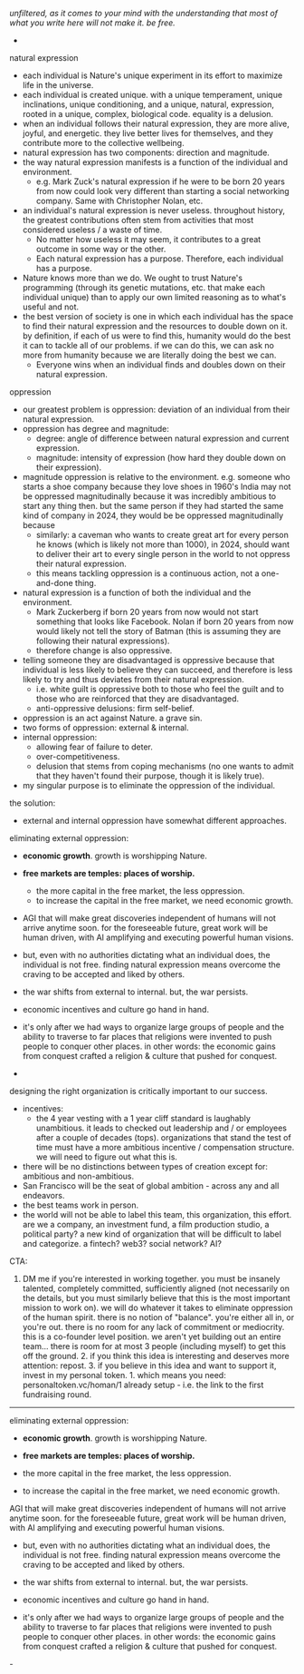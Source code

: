 *unfiltered, as it comes to your mind with the understanding that most of what you write here will not make it. be free.*

- 

natural expression
- each individual is Nature's unique experiment in its effort to maximize life in the universe.
- each individual is created unique. with a unique temperament, unique inclinations, unique conditioning, and a unique, natural, expression, rooted in a unique, complex, biological code. equality is a delusion.
- when an individual follows their natural expression, they are more alive, joyful, and energetic. they live better lives for themselves, and they contribute more to the collective wellbeing.
- natural expression has two components: direction and magnitude.
- the way natural expression manifests is a function of the individual and environment.
	- e.g. Mark Zuck's natural expression if he were to be born 20 years from now could look very different than starting a social networking company. Same with Christopher Nolan, etc.
- an individual's natural expression is never useless. throughout history, the greatest contributions often stem from activities that most considered useless / a waste of time.
	- No matter how useless it may seem, it contributes to a great outcome in some way or the other.
	- Each natural expression has a purpose. Therefore, each individual has a purpose.
- Nature knows more than we do. We ought to trust Nature's programming (through its genetic mutations, etc. that make each individual unique) than to apply our own limited reasoning as to what's useful and not.
- the best version of society is one in which each individual has the space to find their natural expression and the resources to double down on it. by definition, if each of us were to find this, humanity would do the best it can to tackle all of our problems. if we can do this, we can ask no more from humanity because we are literally doing the best we can.
	- Everyone wins when an individual finds and doubles down on their natural expression.

oppression
- our greatest problem is oppression: deviation of an individual from their natural expression.
- oppression has degree and magnitude:
	- degree: angle of difference between natural expression and current expression.
	- magnitude: intensity of expression (how hard they double down on their expression).
- magnitude oppression is relative to the environment. e.g. someone who starts a shoe company because they love shoes in 1960's India may not be oppressed magnitudinally because it was incredibly ambitious to start any thing then. but the same person if they had started the same kind of company in 2024, they would be be oppressed magnitudinally because 
	- similarly: a caveman who wants to create great art for every person he knows (which is likely not more than 1000), in 2024, should want to deliver their art to every single person in the world to not oppress their natural expression.
	- this means tackling oppression is a continuous action, not a one-and-done thing.
- natural expression is a function of both the individual and the environment.
	- Mark Zuckerberg if born 20 years from now would not start something that looks like Facebook. Nolan if born 20 years from now would likely not tell the story of Batman (this is assuming they are following their natural expressions).
	- therefore change is also oppressive.
- telling someone they are disadvantaged is oppressive because that individual is less likely to believe they can succeed, and therefore is less likely to try and thus deviates from their natural expression.
	- i.e. white guilt is oppressive both to those who feel the guilt and to those who are reinforced that they are disadvantaged.
	- anti-oppressive delusions: firm self-belief.
- oppression is an act against Nature. a grave sin.
- two forms of oppression: external & internal.
- internal oppression:
	- allowing fear of failure to deter.
	- over-competitiveness.
	- delusion that stems from coping mechanisms (no one wants to admit that they haven't found their purpose, though it is likely true).
- my singular purpose is to eliminate the oppression of the individual.

the solution:
- external and internal oppression have somewhat different approaches.

eliminating external oppression:
- **economic growth**. growth is worshipping Nature.
- **free markets are temples: places of worship.**
	- the more capital in the free market, the less oppression.
	- to increase the capital in the free market, we need economic growth.

- AGI that will make great discoveries independent of humans will not arrive anytime soon. for the foreseeable future, great work will be human driven, with AI amplifying and executing powerful human visions.

- but, even with no authorities dictating what an individual does, the individual is not free. finding natural expression means overcome the craving to be accepted and liked by others. 
- the war shifts from external to internal. but, the war persists.

- economic incentives and culture go hand in hand.
- it's only after we had ways to organize large groups of people and the ability to traverse to far places that religions were invented to push people to conquer other places. in other words: the economic gains from conquest crafted a religion & culture that pushed for conquest.
- 

designing the right organization is critically important to our success.
- incentives:
	- the 4 year vesting with a 1 year cliff standard is laughably unambitious. it leads to checked out leadership and / or employees after a couple of decades (tops). organizations that stand the test of time must have a more ambitious incentive / compensation structure. we will need to figure out what this is.
- there will be no distinctions between types of creation except for: ambitious and non-ambitious.
- San Francisco will be the seat of global ambition - across any and all endeavors.
- the best teams work in person.
- the world will not be able to label this team, this organization, this effort. are we a company, an investment fund, a film production studio, a political party? a new kind of organization that will be difficult to label and categorize. a fintech? web3? social network? AI?

CTA:
1. DM me if you're interested in working together. you must be insanely talented, completely committed, sufficiently aligned (not necessarily on the details, but you must similarly believe that this is the most important mission to work on). we will do whatever it takes to eliminate oppression of the human spirit. there is no notion of "balance". you're either all in, or you're out. there is no room for any lack of commitment or mediocrity. this is a co-founder level position. we aren't yet building out an entire team... there is room for at most 3 people (including myself) to get this off the ground.
		2. if you think this idea is interesting and deserves more attention: repost.
		3. if you believe in this idea and want to support it, invest in my personal token.
			1. which means you need: personaltoken.vc/homan/1 already setup - i.e. the link to the first fundraising round.



----

eliminating external oppression:





- **economic growth**. growth is worshipping Nature.

- **free markets are temples: places of worship.**

- the more capital in the free market, the less oppression.

- to increase the capital in the free market, we need economic growth.

  
AGI that will make great discoveries independent of humans will not arrive anytime soon. for the foreseeable future, great work will be human driven, with AI amplifying and executing powerful human visions.

  

- but, even with no authorities dictating what an individual does, the individual is not free. finding natural expression means overcome the craving to be accepted and liked by others. 

- the war shifts from external to internal. but, the war persists.

  

- economic incentives and culture go hand in hand.

- it's only after we had ways to organize large groups of people and the ability to traverse to far places that religions were invented to push people to conquer other places. in other words: the economic gains from conquest crafted a religion & culture that pushed for conquest.

- 

  